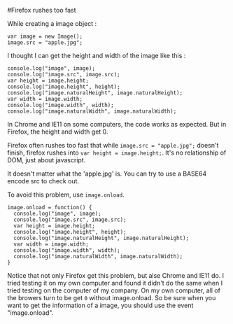 #Firefox rushes too fast

While creating a image object :

```
var image = new Image();
image.src = "apple.jpg";
```

I thought I can get the height and width of the image like this :

```
console.log("image", image);
console.log("image.src", image.src);
var height = image.height;
console.log("image.height", height);
console.log("image.naturalHeight", image.naturalHeight);
var width = image.width;
console.log("image.width", width);
console.log("image.naturalWidth", image.naturalWidth);
```

In Chrome and IE11 on some computers, the code works as expected. But in Firefox, the height and width get 0.

Firefox often rushes too fast that while `image.src = "apple.jpg";` doesn't finish, firefox rushes into `var height = image.height;`. It's no relationship of DOM, just about javascript.

It doesn't matter what the 'apple.jpg' is. You can try to use a BASE64 encode src to check out.

To avoid this problem, use `image.onload`.

```
image.onload = function() {
  console.log("image", image);
  console.log("image.src", image.src);
  var height = image.height;
  console.log("image.height", height);
  console.log("image.naturalHeight", image.naturalHeight);
  var width = image.width;
  console.log("image.width", width);
  console.log("image.naturalWidth", image.naturalWidth);
}
```

Notice that not only Firefox get this problem, but alse Chrome and IE11 do. I tried testing it on my own computer and found it didn't do the same when I tried testing on the computer of my company. On my own computer, all of the browers turn to be get `0` without image.onload. So be sure when you want to get the information of a image, you should use the event "image.onload".

